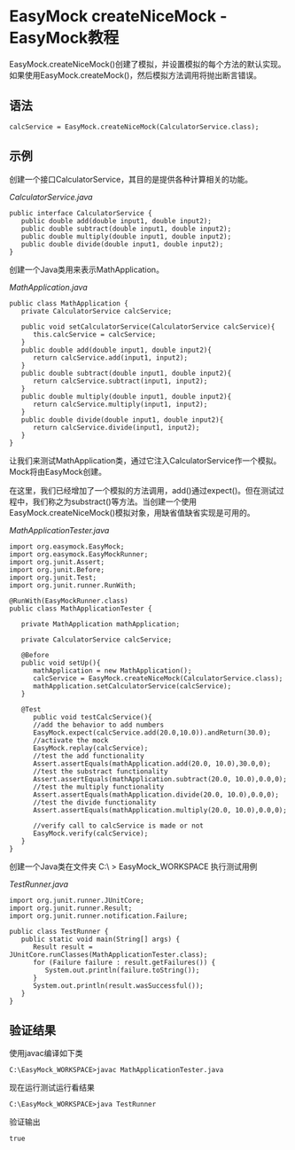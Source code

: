# EasyMock createNiceMock - EasyMock教程

EasyMock.createNiceMock()创建了模拟，并设置模拟的每个方法的默认实现。如果使用EasyMock.createMock()，然后模拟方法调用将抛出断言错误。

## 语法

```
calcService = EasyMock.createNiceMock(CalculatorService.class);
```

## 示例

创建一个接口CalculatorService，其目的是提供各种计算相关的功能。

_CalculatorService.java_

```
public interface CalculatorService {
   public double add(double input1, double input2);
   public double subtract(double input1, double input2);
   public double multiply(double input1, double input2);
   public double divide(double input1, double input2);
}
```

创建一个Java类用来表示MathApplication。

_MathApplication.java_

```
public class MathApplication {
   private CalculatorService calcService;

   public void setCalculatorService(CalculatorService calcService){
      this.calcService = calcService;
   }
   public double add(double input1, double input2){
      return calcService.add(input1, input2);        
   }
   public double subtract(double input1, double input2){
      return calcService.subtract(input1, input2);
   }
   public double multiply(double input1, double input2){
      return calcService.multiply(input1, input2);
   }
   public double divide(double input1, double input2){
      return calcService.divide(input1, input2);
   }
}
```

让我们来测试MathApplication类，通过它注入CalculatorService作一个模拟。Mock将由EasyMock创建。

在这里，我们已经增加了一个模拟的方法调用，add()通过expect()。但在测试过程中，我们称之为substract()等方法。当创建一个使用EasyMock.createNiceMock()模拟对象，用缺省值缺省实现是可用的。

_MathApplicationTester.java_

```
import org.easymock.EasyMock;
import org.easymock.EasyMockRunner;
import org.junit.Assert;
import org.junit.Before;
import org.junit.Test;
import org.junit.runner.RunWith;

@RunWith(EasyMockRunner.class)
public class MathApplicationTester {

   private MathApplication mathApplication;

   private CalculatorService calcService;

   @Before
   public void setUp(){
      mathApplication = new MathApplication();
      calcService = EasyMock.createNiceMock(CalculatorService.class);
      mathApplication.setCalculatorService(calcService);
   }

   @Test
      public void testCalcService(){
      //add the behavior to add numbers
      EasyMock.expect(calcService.add(20.0,10.0)).andReturn(30.0);
      //activate the mock
      EasyMock.replay(calcService);    
      //test the add functionality
      Assert.assertEquals(mathApplication.add(20.0, 10.0),30.0,0);
      //test the substract functionality
      Assert.assertEquals(mathApplication.subtract(20.0, 10.0),0.0,0);
      //test the multiply functionality
      Assert.assertEquals(mathApplication.divide(20.0, 10.0),0.0,0);        
      //test the divide functionality
      Assert.assertEquals(mathApplication.multiply(20.0, 10.0),0.0,0);

      //verify call to calcService is made or not
      EasyMock.verify(calcService);
   }
}

```

创建一个Java类在文件夹 C:\ &gt; EasyMock_WORKSPACE 执行测试用例

_TestRunner.java_

```
import org.junit.runner.JUnitCore;
import org.junit.runner.Result;
import org.junit.runner.notification.Failure;

public class TestRunner {
   public static void main(String[] args) {
      Result result = JUnitCore.runClasses(MathApplicationTester.class);
      for (Failure failure : result.getFailures()) {
         System.out.println(failure.toString());
      }
      System.out.println(result.wasSuccessful());
   }
}      
```

## 验证结果

使用javac编译如下类

```
C:\EasyMock_WORKSPACE>javac MathApplicationTester.java

```

现在运行测试运行看结果

```
C:\EasyMock_WORKSPACE>java TestRunner

```

验证输出

```
true
```

